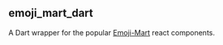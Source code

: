 ## emoji_mart_dart

A Dart wrapper for the popular [Emoji-Mart](https://github.com/missive/emoji-mart) react components.

